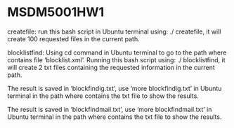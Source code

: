 # MSDM5001HW1
createfile: run this bash script in Ubuntu terminal using: ./ createfile, it will create 100 requested files in the current path.

blocklistfind: Using cd command in Ubuntu terminal to go to the path where contains file ‘blocklist.xml’. Running this bash script using: ./ blocklistfind, it will create 2 txt files containing the requested information in the current path.

The result is saved in ‘blockfindig.txt’, use ‘more blockfindig.txt’ in Ubuntu terminal in the path where contains the txt file to show the results.

The result is saved in ‘blockfindmail.txt’, use ‘more blockfindmail.txt’ in Ubuntu terminal in the path where contains the txt file to show the results.
